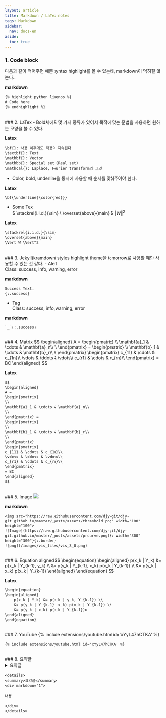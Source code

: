 ```yaml
---
layout: article
title: Markdown / LaTex notes
tags: Markdown
sidebar:
  nav: docs-en
aside:
  toc: true
---
```


### 1. Code block
다음과 같이 적어주면 예쁜 syntax highlight를 볼 수 있는데, markdown이 먹히질 않는다..

**markdown**

    {% highlight python linenos %}
    # Code here
    {% endhighlight %}

<br>
### 2. LaTex
- Bold체에도 몇 가지 종류가 있어서 목적에 맞는 문법을 사용하면 원하는 모양을 볼 수 있다.

**Latex**

    \bf{}: 사용 이후에도 적용이 지속된다
    \textbf{}: Text
    \mathbf{}: Vector
    \mathbb{}: Special set (Real set)
    \mathcal{}: Laplace, Fourier transform의 그것

- Color, bold, underline을 동시에 사용할 때 순서를 맞춰주어야 한다.

**Latex**

    \bf{\underline{\color{red}}}

- Some Tex <br>
$ \stackrel{i.i.d.}{\sim} \\
\overset{above}{main} $
$\Vert W \Vert^2$

**Latex**

    \stackrel{i.i.d.}{\sim}
    \overset{above}{main}
    \Vert W \Vert^2

<br>
### 3. Jekyll(kramdown) styles
highlight theme을 tomorrow로 사용할 떄만 사용할 수 있는 것 같다.
- Alert
<br>Class: success, info, warning, error

**markdown**

    Success Text.
    {:.success}

- Tag
<br>Class: success, info, warning, error

**markdown**

    `_`{:.success}

<br>
### 4. Matrix
$$
\begin{aligned}
A =
\begin{pmatrix}
\\
\mathbf{a}_1 & \cdots & \mathbf{a}_n\\
\\
\end{pmatrix} =
\begin{pmatrix}
\\
\mathbf{b}_1 & \cdots & \mathbf{b}_r\\
\\
\end{pmatrix}
\begin{pmatrix}
c_{11} & \cdots & c_{1n}\\
\vdots & \ddots & \vdots\\
c_{r1} & \cdots & c_{rn}\\
\end{pmatrix}
= BC
\end{aligned}
$$

**Latex**

    $$
    \begin{aligned}
    A =
    \begin{pmatrix}
    \\
    \mathbf{a}_1 & \cdots & \mathbf{a}_n\\
    \\
    \end{pmatrix} =
    \begin{pmatrix}
    \\
    \mathbf{b}_1 & \cdots & \mathbf{b}_r\\
    \\
    \end{pmatrix}
    \begin{pmatrix}
    c_{11} & \cdots & c_{1n}\\
    \vdots & \ddots & \vdots\\
    c_{r1} & \cdots & c_{rn}\\
    \end{pmatrix}
    = BC
    \end{aligned}
    $$

<br>
### 5. Image
<img src="https://raw.githubusercontent.com/djy-git/djy-git.github.io/master/_posts/assets/threshold.png">

**markdown**

    <img src="https://raw.githubusercontent.com/djy-git/djy-git.github.io/master/_posts/assets/threshold.png" width="100" height="100">
    ![Image](https://raw.githubusercontent.com/djy-git/djy-git.github.io/master/_posts/assets/prcurve.png){: width="300" height="300"}{:.border}
    ![png](/images/vis_files/vis_3_0.png)

<br>
### 6. Equation aligned
$$
\begin{equation}
\begin{aligned}
    p(x_k | Y_k) &= p(x_k | Y_{k-1}, y_k) \\
    &∝ p(y_k | Y_{k-1}, x_k) p(x_k | Y_{k-1}) \\
    &= p(y_k | x_k) p(x_k | Y_{k-1})
\end{aligned}
\end{equation}
$$

**Latex**

    \begin{equation}
    \begin{aligned}
        p(x_k | Y_k) &= p(x_k | y_k, Y_{k-1}) \\
        &∝ p(y_k | Y_{k-1}, x_k) p(x_k | Y_{k-1}) \\
        &= p(y_k | x_k) p(x_k | Y_{k-1})u
    \end{aligned}
    \end{equation}


<br>
### 7. YouTube
{% include extensions/youtube.html id='xYyL47hCTKA' %}

    {% include extensions/youtube.html id='xYyL47hCTKA' %}


<br>
### 8. 요약글
<details>
<summary>요약글</summary>
<div markdown="1">

내용

</div>
</details>

    <details>
    <summary>요약글</summary>
    <div markdown="1">

    내용

    </div>
    </details>
